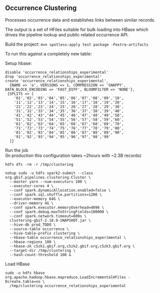 ## Occurrence Clustering

Processes occurrence data and establishes links between similar records. 

The output is a set of HFiles suitable for bulk loading into HBase which drives the pipeline lookup and 
public related occurrence API.

Build the project: `mvn spotless:apply test package -Pextra-artifacts`

To run this against a completely new table:

Setup hbase:
```
disable 'occurrence_relationships_experimental'
drop 'occurrence_relationships_experimental'
create 'occurrence_relationships_experimental',
  {NAME => 'o', VERSIONS => 1, COMPRESSION => 'SNAPPY', DATA_BLOCK_ENCODING => 'FAST_DIFF', BLOOMFILTER => 'NONE'},
 {SPLITS => [
    '01','02','03','04','05','06','07','08','09','10',
    '11','12','13','14','15','16','17','18','19','20',
    '21','22','23','24','25','26','27','28','29','30',
    '31','32','33','34','35','36','37','38','39','40',
    '41','42','43','44','45','46','47','48','49','50',
    '51','52','53','54','55','56','57','58','59','60',
    '61','62','63','64','65','66','67','68','69','70',
    '71','72','73','74','75','76','77','78','79','80',
    '81','82','83','84','85','86','87','88','89','90',
    '91','92','93','94','95','96','97','98','99'
  ]}
```

Run the job  
(In production this configuration takes ~2hours with ~2.3B records)
```
hdfs dfs -rm -r /tmp/clustering

nohup sudo -u hdfs spark2-submit --class org.gbif.pipelines.clustering.Cluster \
  --master yarn --num-executors 100 \
  --executor-cores 4 \
  --conf spark.dynamicAllocation.enabled=false \
  --conf spark.sql.shuffle.partitions=1200 \
  --executor-memory 64G \
  --driver-memory 4G \
  --conf spark.executor.memoryOverhead=4096 \
  --conf spark.debug.maxToStringFields=100000 \
  --conf spark.network.timeout=600s \
  clustering-gbif-2.18.0-SNAPSHOT.jar \
  --hive-db prod_TODO \
  --source-table occurrence \
  --hive-table-prefix clustering \
  --hbase-table occurrence_relationships_experimental \
  --hbase-regions 100 \
  --hbase-zk c5zk1.gbif.org,c5zk2.gbif.org,c5zk3.gbif.org \
  --target-dir /tmp/clustering \
  --hash-count-threshold 100 &
```

Load HBase
```
sudo -u hdfs hbase org.apache.hadoop.hbase.mapreduce.LoadIncrementalHFiles -Dcreate.table=no \
  /tmp/clustering occurrence_relationships_experimental
```

